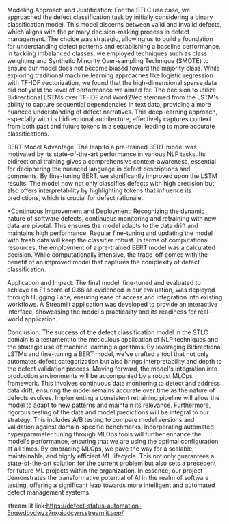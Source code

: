 Modeling Approach and Justification:
For the STLC use case, we approached the defect classification task by initially considering a binary classification model. This model discerns between valid and invalid defects, which aligns with the primary decision-making process in defect management. The choice was strategic, allowing us to build a foundation for understanding defect patterns and establishing a baseline performance.
In tackling imbalanced classes, we employed techniques such as class weighting and Synthetic Minority Over-sampling Technique (SMOTE) to ensure our model does not become biased toward the majority class. While exploring traditional machine learning approaches like logistic regression with TF-IDF vectorization, we found that the high-dimensional sparse data did not yield the level of performance we aimed for.
The decision to utilize Bidirectional LSTMs over TF-IDF and Word2Vec stemmed from the LSTM's ability to capture sequential dependencies in text data, providing a more nuanced understanding of defect narratives. This deep learning approach, especially with its bidirectional architecture, effectively captures context from both past and future tokens in a sequence, leading to more accurate classifications.

BERT Model Advantage:
The leap to a pre-trained BERT model was motivated by its state-of-the-art performance in various NLP tasks. Its bidirectional training gives a comprehensive context-awareness, essential for deciphering the nuanced language in defect descriptions and comments. By fine-tuning BERT, we significantly improved upon the LSTM results. The model now not only classifies defects with high precision but also offers interpretability by highlighting tokens that influence its predictions, which is crucial for defect rationale.

*Continuous Improvement and Deployment:
Recognizing the dynamic nature of software defects, continuous monitoring and retraining with new data are pivotal. This ensures the model adapts to the data drift and maintains high performance. Regular fine-tuning and updating the model with fresh data will keep the classifier robust.
In terms of computational resources, the employment of a pre-trained BERT model was a calculated decision. While computationally intensive, the trade-off comes with the benefit of an improved model that captures the complexity of defect classification.

Application and Impact:
The final model, fine-tuned and evaluated to achieve an F1 score of 0.86 as evidenced in our evaluation, was deployed through Hugging Face, ensuring ease of access and integration into existing workflows. A Streamlit application was developed to provide an interactive interface, showcasing the model's practicality and its readiness for real-world application.

Conclusion:
The success of the defect classification model in the STLC domain is a testament to the meticulous application of NLP techniques and the strategic use of machine learning algorithms. By leveraging Bidirectional LSTMs and fine-tuning a BERT model, we've crafted a tool that not only automates defect categorization but also brings interpretability and depth to the defect validation process.
Moving forward, the model's integration into production environments will be accompanied by a robust MLOps framework. This involves continuous data monitoring to detect and address data drift, ensuring the model remains accurate over time as the nature of defects evolves. Implementing a consistent retraining pipeline will allow the model to adapt to new patterns and maintain its relevance.
Furthermore, rigorous testing of the data and model predictions will be integral to our strategy. This includes A/B testing to compare model versions and validation against domain-specific benchmarks. Incorporating automated hyperparameter tuning through MLOps tools will further enhance the model's performance, ensuring that we are using the optimal configuration at all times.
By embracing MLOps, we pave the way for a scalable, maintainable, and highly efficient ML lifecycle. This not only guarantees a state-of-the-art solution for the current problem but also sets a precedent for future ML projects within the organization.
In essence, our project demonstrates the transformative potential of AI in the realm of software testing, offering a significant leap towards more intelligent and automated defect management systems.

stream lit link:https://defect-status-automation-5nqwdbvdwzz7nxgiqdcyrn.streamlit.app/
